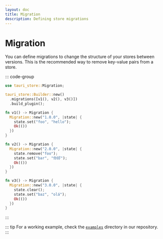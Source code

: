 ```yaml
---
layout: doc
title: Migration
description: Defining store migrations
---
```


# Migration

You can define migrations to change the structure of your stores between versions. This is the recommended way to remove key-value pairs from a store.

::: code-group

```rust [src-tauri/src/lib.rs]
use tauri_store::Migration;

tauri_store::Builder::new()
  .migrations([v1(), v2(), v3()])
  .build_plugin();

fn v1() -> Migration {
  Migration::new("1.0.0", |state| {
    state.set("foo", "hello");
    Ok(())
  })
}

fn v2() -> Migration {
  Migration::new("2.0.0", |state| {
    state.remove("foo");
    state.set("bar", "你好");
    Ok(())
  })
}

fn v3() -> Migration {
  Migration::new("3.0.0", |state| {
    state.clear();
    state.set("baz", "olá");
    Ok(())
  })
}
```

:::

::: tip
For a working example, check the [`examples`](https://github.com/ferreira-tb/tauri-store/tree/main/examples/migration) directory in our repository.
:::
